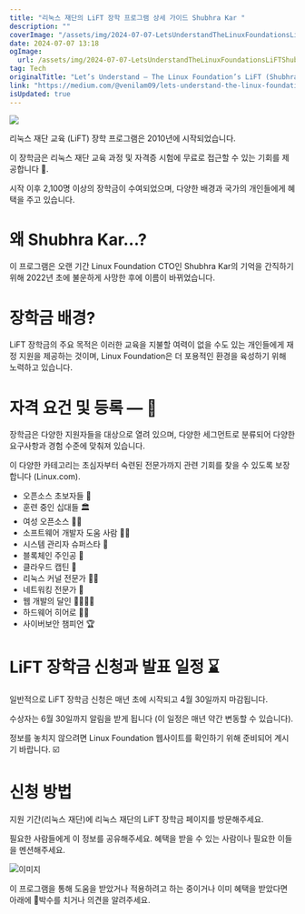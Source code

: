 ```yaml
---
title: "리눅스 재단의 LiFT 장학 프로그램 상세 가이드 Shubhra Kar "
description: ""
coverImage: "/assets/img/2024-07-07-LetsUnderstandTheLinuxFoundationsLiFTShubhraKarScholarshipProgram_0.png"
date: 2024-07-07 13:18
ogImage: 
  url: /assets/img/2024-07-07-LetsUnderstandTheLinuxFoundationsLiFTShubhraKarScholarshipProgram_0.png
tag: Tech
originalTitle: "Let’s Understand — The Linux Foundation’s LiFT (Shubhra Kar) Scholarship Program 📃"
link: "https://medium.com/@venilam09/lets-understand-the-linux-foundation-s-lift-shubhra-kar-scholarship-program-89f8b9aa2114"
isUpdated: true
---
```






<img src="/assets/img/2024-07-07-LetsUnderstandTheLinuxFoundationsLiFTShubhraKarScholarshipProgram_0.png" />

리눅스 재단 교육 (LiFT) 장학 프로그램은 2010년에 시작되었습니다.

이 장학금은 리눅스 재단 교육 과정 및 자격증 시험에 무료로 접근할 수 있는 기회를 제공합니다 🫡.

시작 이후 2,100명 이상의 장학금이 수여되었으며, 다양한 배경과 국가의 개인들에게 혜택을 주고 있습니다.

<div class="content-ad"></div>

# 왜 Shubhra Kar…?

이 프로그램은 오랜 기간 Linux Foundation CTO인 Shubhra Kar의 기억을 간직하기 위해 2022년 초에 불운하게 사망한 후에 이름이 바뀌었습니다.

# 장학금 배경?

LiFT 장학금의 주요 목적은 이러한 교육을 지불할 여력이 없을 수도 있는 개인들에게 재정 지원을 제공하는 것이며, Linux Foundation은 더 포용적인 환경을 육성하기 위해 노력하고 있습니다.

<div class="content-ad"></div>

# 자격 요건 및 등록 — 📃

장학금은 다양한 지원자들을 대상으로 열려 있으며, 다양한 세그먼트로 분류되어 다양한 요구사항과 경험 수준에 맞춰져 있습니다.

이 다양한 카테고리는 초심자부터 숙련된 전문가까지 관련 기회를 찾을 수 있도록 보장합니다 (Linux.com).

- 오픈소스 초보자들 👶
- 훈련 중인 십대들 🏛️
- 여성 오픈소스 👩‍💻
- 소프트웨어 개발자 도움 사람 🧑‍💻
- 시스템 관리자 슈퍼스타 💫
- 블록체인 주인공 📃
- 클라우드 캡틴 👲
- 리눅스 커널 전문가 🧑‍🏫
- 네트워킹 전문가 🛜
- 웹 개발의 달인 👨‍💻👩‍💻
- 하드웨어 히어로 🦸‍♂️
- 사이버보안 챔피언 🏆

<div class="content-ad"></div>

# LiFT 장학금 신청과 발표 일정 ⌛

일반적으로 LiFT 장학금 신청은 매년 초에 시작되고 4월 30일까지 마감됩니다.

수상자는 6월 30일까지 알림을 받게 됩니다 (이 일정은 매년 약간 변동할 수 있습니다).

정보를 놓치지 않으려면 Linux Foundation 웹사이트를 확인하기 위해 준비되어 계시기 바랍니다. ☑️

<div class="content-ad"></div>

# 신청 방법

지원 기간(리눅스 재단)에 리눅스 재단의 LiFT 장학금 페이지를 방문해주세요.

필요한 사람들에게 이 정보를 공유해주세요. 혜택을 받을 수 있는 사람이나 필요한 이들을 멘션해주세요.

![이미지](https://miro.medium.com/v2/resize:fit:996/1*jgyQnOxT6G8XwzmqkWReDg.gif)

<div class="content-ad"></div>

이 프로그램을 통해 도움을 받았거나 적용하려고 하는 중이거나 이미 혜택을 받았다면 아래에 👏박수를 치거나 의견을 알려주세요.